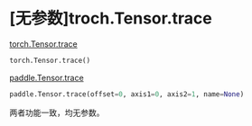 # [无参数]troch.Tensor.trace

[torch.Tensor.trace](https://pytorch.org/docs/1.13/generated/torch.Tensor.trace.html#torch-tensor-trace)

```python
torch.Tensor.trace()
```

[paddle.Tensor.trace](https://www.paddlepaddle.org.cn/documentation/docs/zh/api/paddle/Tensor_cn.html#trace-offset-0-axis1-0-axis2-1-name-none)

```python
paddle.Tensor.trace(offset=0, axis1=0, axis2=1, name=None)
```

两者功能一致，均无参数。
